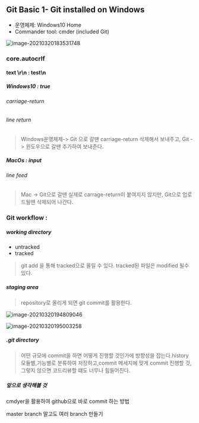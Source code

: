 

## Git Basic 1- Git installed on Windows

- 운영체제: Windows10 Home
- Commander tool: cmder (included Git)



![image-20210320183531748](https://user-images.githubusercontent.com/80724973/111868007-e68f3780-89ba-11eb-9080-84cf8e2de9c0.png)





### core.autocrlf

####                           text \r\n :  test\n

##### Windows10 : true

###### carriage-return 

###### line return

> Windows운영체제-> Git 으로 갈땐 carriage-return 삭제해서 보내주고, Git -> 윈도우으로 갈땐 추가하여 보내준다.

##### MacOs : input

###### line feed

> Mac -> Git으로 갈땐  실제로 carrage-return이 붙여지지 않지만, Git으로 업로드될땐 삭제되어 나간다.

 

### Git workflow :

##### working directory 

- untracked
- tracked

>  git add 을 통해 tracked으로 올릴 수 있다. tracked된 파일은 modified   될수있다.

##### staging area

>  repository로 올리게 되면 git commit를 활용한다.



![image-20210320194809046](https://user-images.githubusercontent.com/80724973/111868005-e5f6a100-89ba-11eb-8a29-514c28ae21a3.png)

![image-20210320195003258](https://user-images.githubusercontent.com/80724973/111868008-e727ce00-89ba-11eb-8f73-486d0bf7a60a.png)



##### .git directory

>  어떤 규모에 commit을 하면 어떻게 진행할 것인가에 방향성을 잡는다.history 모듈별,기능별로 분류하여 저장하고,commit 메세지에 맞게 commit 진행할 것, 그렇지 않으면 코드리뷰할 떄도 너무나 힘들어진다.







##### 앞으로 생각해볼 것

cmdyer을 활용하여 github으로 바로 commit 하는 방법

master branch 말고도 여러 branch 만들기
